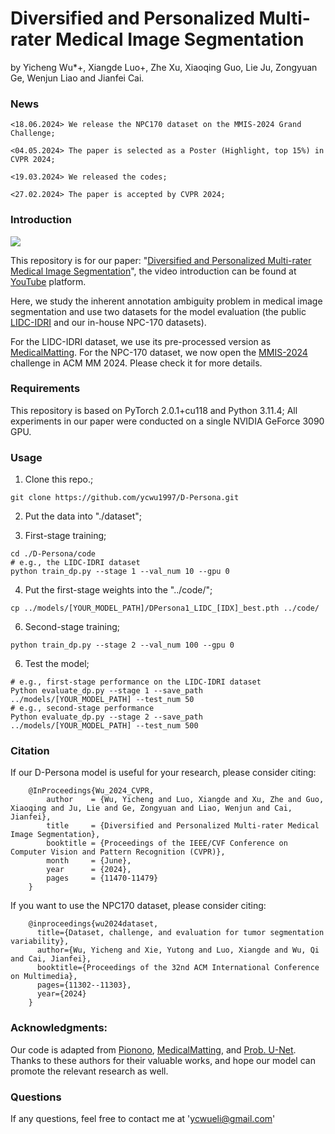 # Diversified and Personalized Multi-rater Medical Image Segmentation
by Yicheng Wu*+, Xiangde Luo+, Zhe Xu, Xiaoqing Guo, Lie Ju, Zongyuan Ge, Wenjun Liao and Jianfei Cai.

### News
```
<18.06.2024> We release the NPC170 dataset on the MMIS-2024 Grand Challenge;
```
```
<04.05.2024> The paper is selected as a Poster (Highlight, top 15%) in CVPR 2024;
```
```
<19.03.2024> We released the codes;
```
```
<27.02.2024> The paper is accepted by CVPR 2024;
```
### Introduction

![](assets/poster.png)

This repository is for our paper: "[Diversified and Personalized Multi-rater Medical Image Segmentation](https://doi.org/10.1109/CVPR52733.2024.01090)", the video introduction can be found at [YouTube](https://www.youtube.com/watch?v=5sFQVk_AkpE) platform.

Here, we study the inherent annotation ambiguity problem in medical image segmentation and use two datasets for the model evaluation (the public [LIDC-IDRI](https://wiki.cancerimagingarchive.net/display/Public/LIDC-IDRI) and our in-house NPC-170 datasets). 

For the LIDC-IDRI dataset, we use its pre-processed version as [MedicalMatting](https://doi.org/10.1007/978-3-030-87199-4_54). For the NPC-170 dataset, we now open the [MMIS-2024](https://mmis2024.vercel.app/) challenge in ACM MM 2024. Please check it for more details.

### Requirements
This repository is based on PyTorch 2.0.1+cu118 and Python 3.11.4; All experiments in our paper were conducted on a single NVIDIA GeForce 3090 GPU.

### Usage
1. Clone this repo.;
```
git clone https://github.com/ycwu1997/D-Persona.git
```
2. Put the data into "./dataset";

3. First-stage training;
```
cd ./D-Persona/code
# e.g., the LIDC-IDRI dataset
python train_dp.py --stage 1 --val_num 10 --gpu 0
```
4. Put the first-stage weights into the "../code/";
```
cp ../models/[YOUR_MODEL_PATH]/DPersona1_LIDC_[IDX]_best.pth ../code/
```

6. Second-stage training;
```
python train_dp.py --stage 2 --val_num 100 --gpu 0
```
6. Test the model;
```
# e.g., first-stage performance on the LIDC-IDRI dataset
Python evaluate_dp.py --stage 1 --save_path ../models/[YOUR_MODEL_PATH] --test_num 50
# e.g., second-stage performance
Python evaluate_dp.py --stage 2 --save_path ../models/[YOUR_MODEL_PATH] --test_num 500
```

### Citation
If our D-Persona model is useful for your research, please consider citing:

        @InProceedings{Wu_2024_CVPR,
            author    = {Wu, Yicheng and Luo, Xiangde and Xu, Zhe and Guo, Xiaoqing and Ju, Lie and Ge, Zongyuan and Liao, Wenjun and Cai, Jianfei},
            title     = {Diversified and Personalized Multi-rater Medical Image Segmentation},
            booktitle = {Proceedings of the IEEE/CVF Conference on Computer Vision and Pattern Recognition (CVPR)},
            month     = {June},
            year      = {2024},
            pages     = {11470-11479}
        }
If you want to use the NPC170 dataset, please consider citing:

        @inproceedings{wu2024dataset,
          title={Dataset, challenge, and evaluation for tumor segmentation variability},
          author={Wu, Yicheng and Xie, Yutong and Luo, Xiangde and Wu, Qi and Cai, Jianfei},
          booktitle={Proceedings of the 32nd ACM International Conference on Multimedia},
          pages={11302--11303},
          year={2024}
        }

### Acknowledgments:
Our code is adapted from [Pionono](https://github.com/arneschmidt/pionono_segmentation), [MedicalMatting](https://github.com/wangsssky/MedicalMatting), and [Prob. U-Net](https://github.com/stefanknegt/Probabilistic-Unet-Pytorch). Thanks to these authors for their valuable works, and hope our model can promote the relevant research as well.

### Questions
If any questions, feel free to contact me at 'ycwueli@gmail.com'
